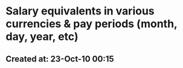 # Salary equivalents in various currencies & pay periods (month, day, year, etc)

## Created at: 23-Oct-10 00:15
